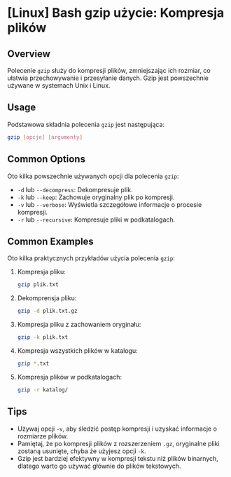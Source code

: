 # [Linux] Bash gzip użycie: Kompresja plików

## Overview
Polecenie `gzip` służy do kompresji plików, zmniejszając ich rozmiar, co ułatwia przechowywanie i przesyłanie danych. Gzip jest powszechnie używane w systemach Unix i Linux.

## Usage
Podstawowa składnia polecenia `gzip` jest następująca:

```bash
gzip [opcje] [argumenty]
```

## Common Options
Oto kilka powszechnie używanych opcji dla polecenia `gzip`:

- `-d` lub `--decompress`: Dekompresuje plik.
- `-k` lub `--keep`: Zachowuje oryginalny plik po kompresji.
- `-v` lub `--verbose`: Wyświetla szczegółowe informacje o procesie kompresji.
- `-r` lub `--recursive`: Kompresuje pliki w podkatalogach.

## Common Examples
Oto kilka praktycznych przykładów użycia polecenia `gzip`:

1. Kompresja pliku:
   ```bash
   gzip plik.txt
   ```

2. Dekomprensja pliku:
   ```bash
   gzip -d plik.txt.gz
   ```

3. Kompresja pliku z zachowaniem oryginału:
   ```bash
   gzip -k plik.txt
   ```

4. Kompresja wszystkich plików w katalogu:
   ```bash
   gzip *.txt
   ```

5. Kompresja plików w podkatalogach:
   ```bash
   gzip -r katalog/
   ```

## Tips
- Używaj opcji `-v`, aby śledzić postęp kompresji i uzyskać informacje o rozmiarze plików.
- Pamiętaj, że po kompresji plików z rozszerzeniem `.gz`, oryginalne pliki zostaną usunięte, chyba że użyjesz opcji `-k`.
- Gzip jest bardziej efektywny w kompresji tekstu niż plików binarnych, dlatego warto go używać głównie do plików tekstowych.